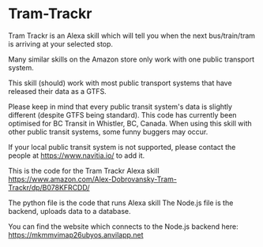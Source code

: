 # Tram-Trackr

Tram Trackr is an Alexa skill which will tell you when the next bus/train/tram is arriving at your selected stop.

Many similar skills on the Amazon store only work with one public transport system. 

This skill (should) work with most public transport systems that have released their data as a GTFS.

Please keep in mind that every public transit system's data is slightly different (despite GTFS being standard). This code has currently been optimised for BC Transit in Whistler, BC, Canada. When using this skill with other public transit systems, some funny buggers may occur.

If your local public transit system is not supported, please contact the people at https://www.navitia.io/ to add it.



This is the code for the Tram Trackr Alexa skill
https://www.amazon.com/Alex-Dobrovansky-Tram-Trackr/dp/B078KFRCDD/


The python file is the code that runs Alexa skill
The Node.js file is the backend, uploads data to a database.

You can find the website which connects to the Node.js backend here:
https://mkmmvimap26ubyos.anvilapp.net

